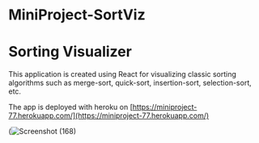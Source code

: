 # MiniProject-SortViz
# Sorting Visualizer

This application is created using React for visualizing classic sorting algorithms such as merge-sort, quick-sort, insertion-sort, selection-sort, etc.

The app is deployed with heroku on [https://miniproject-77.herokuapp.com/](https://miniproject-77.herokuapp.com/)

(![Screenshot (168)](https://user-images.githubusercontent.com/108169269/176457125-e44ea939-5040-4ef8-aafb-4ca998701d74.png)




